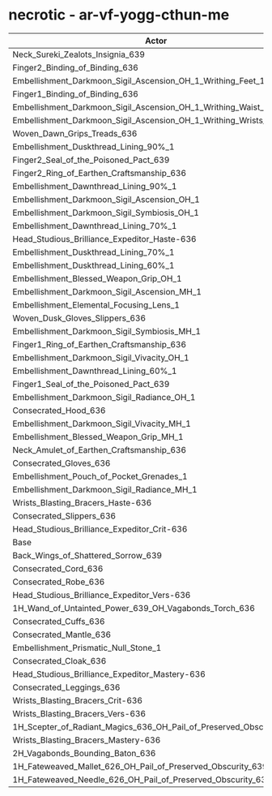 # necrotic - ar-vf-yogg-cthun-me
| Actor | DPS | Increase |
|---|:---:|:---:|
|Neck_Sureki_Zealots_Insignia_639|1799500|0.78%|
|Finger2_Binding_of_Binding_636|1799414|0.78%|
|Embellishment_Darkmoon_Sigil_Ascension_OH_1_Writhing_Feet_1|1798504|0.73%|
|Finger1_Binding_of_Binding_636|1797012|0.64%|
|Embellishment_Darkmoon_Sigil_Ascension_OH_1_Writhing_Waist_1|1796978|0.64%|
|Embellishment_Darkmoon_Sigil_Ascension_OH_1_Writhing_Wrists_1|1796816|0.63%|
|Woven_Dawn_Grips_Treads_636|1795968|0.58%|
|Embellishment_Duskthread_Lining_90%_1|1793577|0.45%|
|Finger2_Seal_of_the_Poisoned_Pact_639|1793183|0.43%|
|Finger2_Ring_of_Earthen_Craftsmanship_636|1793066|0.42%|
|Embellishment_Dawnthread_Lining_90%_1|1792927|0.41%|
|Embellishment_Darkmoon_Sigil_Ascension_OH_1|1792843|0.41%|
|Embellishment_Darkmoon_Sigil_Symbiosis_OH_1|1791531|0.34%|
|Embellishment_Dawnthread_Lining_70%_1|1790656|0.29%|
|Head_Studious_Brilliance_Expeditor_Haste-636|1790542|0.28%|
|Embellishment_Duskthread_Lining_70%_1|1790409|0.27%|
|Embellishment_Duskthread_Lining_60%_1|1789943|0.25%|
|Embellishment_Blessed_Weapon_Grip_OH_1|1789878|0.24%|
|Embellishment_Darkmoon_Sigil_Ascension_MH_1|1789815|0.24%|
|Embellishment_Elemental_Focusing_Lens_1|1789626|0.23%|
|Woven_Dusk_Gloves_Slippers_636|1789573|0.23%|
|Embellishment_Darkmoon_Sigil_Symbiosis_MH_1|1789514|0.22%|
|Finger1_Ring_of_Earthen_Craftsmanship_636|1789385|0.22%|
|Embellishment_Darkmoon_Sigil_Vivacity_OH_1|1789233|0.21%|
|Embellishment_Dawnthread_Lining_60%_1|1789147|0.20%|
|Finger1_Seal_of_the_Poisoned_Pact_639|1788799|0.18%|
|Embellishment_Darkmoon_Sigil_Radiance_OH_1|1788616|0.17%|
|Consecrated_Hood_636|1788314|0.16%|
|Embellishment_Darkmoon_Sigil_Vivacity_MH_1|1788098|0.14%|
|Embellishment_Blessed_Weapon_Grip_MH_1|1787917|0.13%|
|Neck_Amulet_of_Earthen_Craftsmanship_636|1786921|0.08%|
|Consecrated_Gloves_636|1786915|0.08%|
|Embellishment_Pouch_of_Pocket_Grenades_1|1786868|0.07%|
|Embellishment_Darkmoon_Sigil_Radiance_MH_1|1786502|0.05%|
|Wrists_Blasting_Bracers_Haste-636|1786307|0.04%|
|Consecrated_Slippers_636|1786081|0.03%|
|Head_Studious_Brilliance_Expeditor_Crit-636|1785668|0.01%|
|Base|1785532|0.00%|
|Back_Wings_of_Shattered_Sorrow_639|1785301|-0.01%|
|Consecrated_Cord_636|1785168|-0.02%|
|Consecrated_Robe_636|1784957|-0.03%|
|Head_Studious_Brilliance_Expeditor_Vers-636|1784749|-0.04%|
|1H_Wand_of_Untainted_Power_639_OH_Vagabonds_Torch_636|1784632|-0.05%|
|Consecrated_Cuffs_636|1784455|-0.06%|
|Consecrated_Mantle_636|1784455|-0.06%|
|Embellishment_Prismatic_Null_Stone_1|1784216|-0.07%|
|Consecrated_Cloak_636|1784087|-0.08%|
|Head_Studious_Brilliance_Expeditor_Mastery-636|1783961|-0.09%|
|Consecrated_Leggings_636|1783822|-0.10%|
|Wrists_Blasting_Bracers_Crit-636|1782782|-0.15%|
|Wrists_Blasting_Bracers_Vers-636|1782291|-0.18%|
|1H_Scepter_of_Radiant_Magics_636_OH_Pail_of_Preserved_Obscurity_639|1782125|-0.19%|
|Wrists_Blasting_Bracers_Mastery-636|1781288|-0.24%|
|2H_Vagabonds_Bounding_Baton_636|1780787|-0.27%|
|1H_Fateweaved_Mallet_626_OH_Pail_of_Preserved_Obscurity_639|1772118|-0.75%|
|1H_Fateweaved_Needle_626_OH_Pail_of_Preserved_Obscurity_639|1771527|-0.78%|
